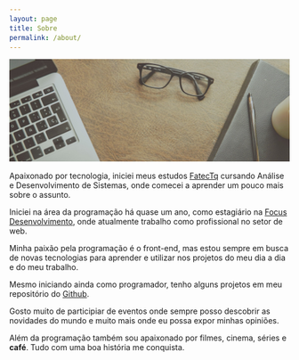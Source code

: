 ```yaml
---
layout: page
title: Sobre
permalink: /about/
---
```

<div class="about">
    <img src="/assets/about.jpeg" alt="Imagem de um notebook e um oculos" class="about-img">
    <br>
    <p>
        Apaixonado por tecnologia, iniciei meus estudos
        <a href="http://www.fatectq.edu.br/" target="_blank">FatecTq</a> cursando Análise e Desenvolvimento de Sistemas, onde comecei a aprender um pouco mais sobre o assunto.
    </p>
    <p>
        Iniciei na área da programação há quase um ano, como estagiário na
        <a href="http://focussp.com.br" target="_blank">Focus Desenvolvimento</a>, onde atualmente trabalho como profissional no setor de web.
    </p>
    <p>
        Minha paixão pela programação é o front-end, mas estou sempre em busca de novas tecnologias para aprender e utilizar nos projetos do meu dia a dia e do meu trabalho.
    </p>
    <p>
        Mesmo iniciando ainda como programador, tenho alguns projetos em meu repositório do
        <a href="https://github.com/leodionizio" target="_blank">Github</a>.
    </p>
    <p>
        Gosto muito de participiar de eventos onde sempre posso descobrir as novidades do mundo e muito mais onde eu possa expor minhas opiniões.
    </p>
    <p>
        Além da programação também sou apaixonado por filmes, cinema, séries e <strong>café</strong>. Tudo com uma boa história me conquista.
    </p>
</div>